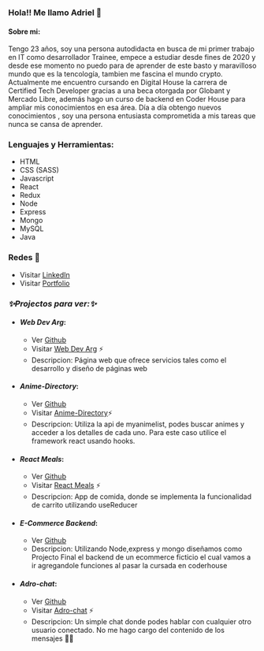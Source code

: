 ### Hola!! Me llamo Adriel 👋

#### Sobre mi:
Tengo 23 años, soy una persona autodidacta en busca de mi primer trabajo en IT como desarrollador Trainee, empece a estudiar desde fines de 2020 y desde ese momento no puedo para de aprender de este basto y maravilloso mundo que es la tencología, tambien me fascina el mundo crypto. Actualmente me encuentro cursando en Digital House la carrera de Certified Tech Developer gracias a una beca otorgada por Globant y Mercado Libre, además hago un curso de backend en Coder House para ampliar mis conocimientos en esa área. Día a día obtengo nuevos conocimientos , soy una persona entusiasta comprometida a mis tareas que nunca se cansa de aprender.

### Lenguajes y Herramientas:
 * HTML
 * CSS (SASS)
 * Javascript
 * React
 * Redux
 * Node
 * Express
 * Mongo
 * MySQL
 * Java

### Redes 💬
 * Visitar [LinkedIn](https://www.linkedin.com/in/adriel-gomez/)
  * Visitar [Portfolio](https://adrielgomez.netlify.app/)

### *✨Projectos para ver:✨*
* #### ***Web Dev Arg***:
   * Ver [Github](https://github.com/AdrielIg/WebDevArg)
  * Visitar [Web Dev Arg](https://webdevarg.netlify.app/) ⚡
  * Descripcion: Página web que ofrece servicios tales como el desarrollo y diseño de páginas web
* #### ***Anime-Directory***:
   * Ver [Github](https://github.com/AdrielIg/Anime-directory-React)
  * Visitar [Anime-Directory](https://anime-directory.netlify.app/)⚡ 
  * Descripcion: Utiliza la api de myanimelist, podes buscar animes y acceder a los detalles de cada uno. Para este caso utilice el framework react usando hooks.
* #### ***React Meals***:
   * Ver [Github](https://github.com/AdrielIg/ReactMeals)
  * Visitar [React Meals](https://meals-react.netlify.app/) ⚡
  * Descripcion: App de comida, donde se implementa la funcionalidad de carrito utilizando useReducer
* #### ***E-Commerce Backend***:
   * Ver [Github](https://github.com/AdrielIg/E-commerce-Backend)
  * Descripcion: Utilizando Node,express y mongo diseñamos como Projecto Final el backend de un ecommerce ficticio el cual vamos a ir agregandole funciones al pasar la cursada en coderhouse
* #### ***Adro-chat***:
  * Ver [Github](https://github.com/AdrielIg/Adro-chat)
  * Visitar [Adro-chat](https://adro-chat.netlify.app) ⚡
  * Descripcion: Un simple chat donde podes hablar con cualquier otro usuario conectado. No me hago cargo del contenido de los mensajes :eyes::eyes:


<!--
**AdrielIg/AdrielIg** is a ✨ _special_ ✨ repository because its `README.md` (this file) appears on your GitHub profile.

Here are some ideas to get you started:

- 🔭 I’m currently working on ...
- 🌱 I’m currently learning ...
- 👯 I’m looking to collaborate on ...
- 🤔 I’m looking for help with ...
- 💬 Ask me about ...
-  How to reach me: ...
- 😄 Pronouns: ...
- ⚡ Fun fact: ...
-->
